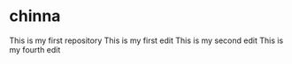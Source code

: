 # chinna
This is my first repository 
This is my first edit
This is my second edit
This is my fourth edit



